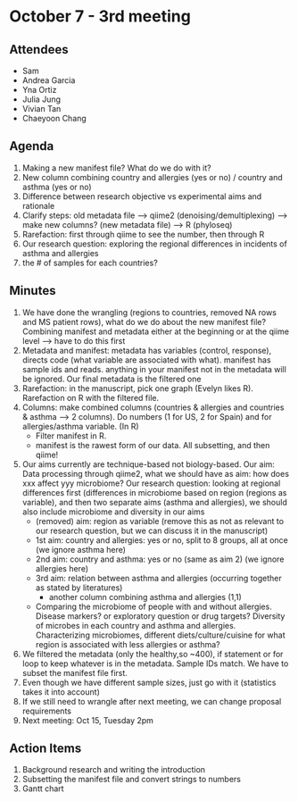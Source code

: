 # October 7 - 3rd meeting

## Attendees
- Sam
- Andrea Garcia
- Yna Ortiz
- Julia Jung
- Vivian Tan
- Chaeyoon Chang

## Agenda
1) Making a new manifest file? What do we do with it?
2) New column combining country and allergies (yes or no) / country and asthma (yes or no) 
3) Difference between research objective vs experimental aims and rationale
4) Clarify steps: old metadata file --> qiime2 (denoising/demultiplexing) --> make new columns? (new metadata file) --> R (phyloseq)
5) Rarefaction: first through qiime to see the number, then through R
6) Our research question: exploring the regional differences in incidents of asthma and allergies
7) the # of samples for each countries?
   
## Minutes
1) We have done the wrangling (regions to countries, removed NA rows and MS patient rows), what do we do about the new manifest file?  Combining manifest and metadata either at the beginning or at the qiime level --> have to do this first
2) Metadata and manifest: metadata has variables (control, response), directs code (what variable are associated with what). manifest has sample ids and reads. anything in your manifest not in the metadata will be ignored. Our final metadata is the filtered one
3) Rarefaction: in the manuscript, pick one graph (Evelyn likes R). Rarefaction on R with the filtered file. 
4) Columns: make combined columns (countries & allergies and countries & asthma --> 2 columns). Do numbers (1 for US, 2 for Spain) and for allergies/asthma variable. (In R)
      - Filter manifest in R.
      - manifest is the rawest form of our data. All subsetting, and then qiime!
5) Our aims currently are technique-based not biology-based. Our aim: Data processing through qiime2, what we should have as aim: how does xxx affect yyy microbiome? Our research question: looking at regional differences first (differences in microbiome based on region (regions as variable), and then two separate aims (asthma and allergies), we should also include microbiome and diversity in our aims
   - (removed) aim: region as variable (remove this as not as relevant to our research question, but we can discuss it in the manuscript) 
   - 1st aim: country and allergies: yes or no, split to 8 groups, all at once (we ignore asthma here)
   - 2nd aim: country and asthma: yes or no (same as aim 2) (we ignore allergies here)
   - 3rd aim: relation between asthma and allergies (occurring together as stated by literatures)
      - another column combining asthma and allergies (1,1)
   - Comparing the microbiome of people with and without allergies. Disease markers? or exploratory question or drug targets? Diversity of microbes in each country and asthma and allergies. Characterizing microbiomes, different diets/culture/cuisine for what region is associated with less allergies or asthma?  
6) We filtered the metadata (only the healthy,so ~400), if statement or for loop to keep whatever is in the metadata. Sample IDs match. We have to subset the manifest file first.
7) Even though we have different sample sizes, just go with it (statistics takes it into account)
8) If we still need to wrangle after next meeting, we can change proposal requirements
9) Next meeting: Oct 15, Tuesday 2pm


 ## Action Items
1) Background research and writing the introduction
2) Subsetting the manifest file and convert strings to numbers
3) Gantt chart
